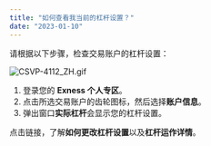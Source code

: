 ```yaml
---
title: "如何查看我当前的杠杆设置？"
date: "2023-01-10"
---
```


请根据以下步骤，检查交易账户的杠杆设置：

![CSVP-4112_ZH.gif](https://testingcf.jsdelivr.net/gh/jarlin8/OSS@main/exhelp/CSVP-4112_ZH.gif)

1. 登录您的 **Exness 个人专区**。
2. 点击所选交易账户的齿轮图标，然后选择**账户信息**。
3. 弹出窗口**实际杠杆**会显示您的杠杆设置。

点击链接，了解**如何更改杠杆设置**以及**杠杆运作详情**。
